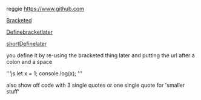 reggie https://www.github.com

[Bracketed](https://www.github.com "Bracketed") 

[Definebracketlater]

[shortDefinelater][1]

you define it by re-using the bracketed thing later and putting the url after a colon and a space

[Definebracketlater]: https://www.github.com

[1]: [https://](https://pcykana.github.io/super-duper-octo-goggles/)




'''js
let x = 1;
console.log(x);
'''


also show off code with 3 single quotes or one single quote for 'smaller stuff'
